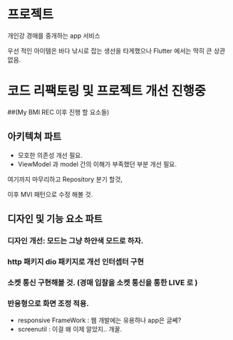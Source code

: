 # 프로젝트

개인강 경매를 중개하는 app 서비스

우선 적인 아이템은 바다 낚시로 잡는 생선을 타게했으나
Flutter 에서는 딱히 큰 상관 없음.


# 코드 리팩토링 및 프로젝트 개선 진행중
##(My BMI REC 이후 진행 할 요소들)

## 아키텍쳐 파트
- 모호한  의존성  개선 필요.
- ViewModel 과 model 간의 이해가 부족했던 부분 개선 필요.

여기까지 마무리하고 Repository 분기 할것,

이후 MVI 패턴으로 수정 해볼 것.


## 디자인 및 기능 요소 파트

### 디자인 개선: 모드는 그냥 하얀색 모드로 하자.
### http 패키지 dio  패키지로 개선 인터셉터 구현
### 소켓 통신 구현해볼 것. (경매 입찰을 소켓 통신을 통한 LIVE 로 )
### 반응형으로 화면 조정 적용.
 - responsive FrameWork : 웹 개발에는 유용하나 app은 글쎼?
 - screenutil : 이걸 왜 이제 알았지.. 개꿀.

